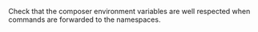 Check that the composer environment variables are well respected when commands are forwarded to the namespaces.
